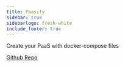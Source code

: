 ```yaml
---
title: Paasify
sidebar: true
sidebarlogo: fresh-white
include_footer: true
---
```


Create your PaaS with docker-compose files


[Github Repo](https://github.com/barbu-it/paasify)
